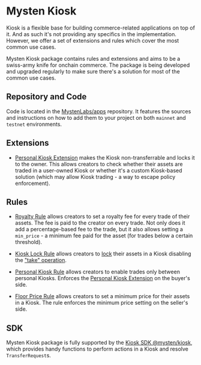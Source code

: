 # Mysten Kiosk

Kiosk is a flexible base for building commerce-related applications on top of it. And as such it's
not providing any specifics in the implementation. However, we offer a set of extensions and rules
which cover the most common use cases.

Mysten Kiosk package contains rules and extensions and aims to be a swiss-army knife for onchain
commerce. The package is being developed and upgraded regularly to make sure there's a solution for
most of the common use cases.

## Repository and Code

Code is located in the [MystenLabs/apps](https://github.com/MystenLabs/apps) repository. It features
the sources and instructions on how to add them to your project on both `mainnet` and `testnet`
environments.

## Extensions

- [Personal Kiosk Extension](./personal_kiosk.md) makes the Kiosk non-transferrable and locks it to
the owner. This allows creators to check whether their assets are traded in a user-owned Kiosk or
whether it's a custom Kiosk-based solution (which may allow Kiosk trading - a way to escape policy
enforcement).

## Rules

- [Royalty Rule](./royalty_rule.md) allows creators to set a royalty fee for every trade of their
assets. The fee is paid to the creator on every trade. Not only does it add a percentage-based fee
to the trade, but it also allows setting a `min_price` - a minimum fee paid for the asset (for
trades below a certain threshold).

- [Kiosk Lock Rule](./kiosk_lock_rule.md) allows creators to [lock](../kiosk/locking.md) their
assets in a Kiosk disabling the ["take" operation](../kiosk/place_and_take.md).

- [Personal Kiosk Rule](./personal_kiosk.md) allows creators to enable trades only between personal
Kiosks. Enforces the [Personal Kiosk Extension](./personal_kiosk.md) on the buyer's side.

- [Floor Price Rule](./floor_price_rule.md) allows creators to set a minimum price for their assets
in a Kiosk. The rule enforces the minimum price setting on the seller's side.

## SDK

Mysten Kiosk package is fully supported by the
[Kiosk SDK @mysten/kiosk](https://www.npmjs.com/package/@mysten/kiosk), which provides handy
functions to perform actions in a Kiosk and resolve `TransferRequest`s.
